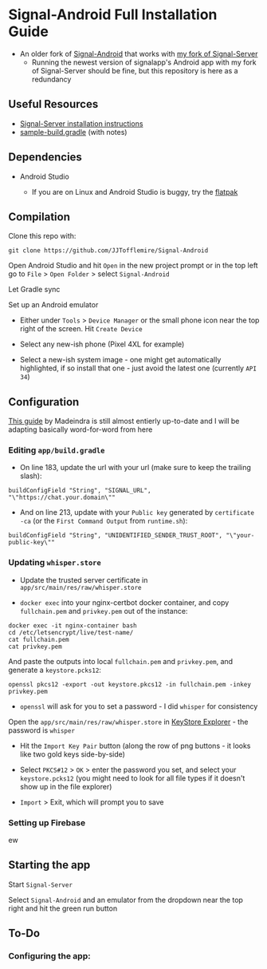# Signal-Android Full Installation Guide

- An older fork of [Signal-Android](https://github.com/signalapp/Signal-Android) that works with [my fork of Signal-Server](https://github.com/JJTofflemire/Signal-Server) 
  - Running the newest version of signalapp's Android app with my fork of Signal-Server should be fine, but this repository is here as a redundancy

## Useful Resources

- [Signal-Server installation instructions](https://github.com/JJTofflemire/Signal-Server)
- [sample-build.gradle](app/sample-build.gradle) (with notes)

## Dependencies

- Android Studio

  - If you are on Linux and Android Studio is buggy, try the [flatpak](https://flathub.org/apps/com.google.AndroidStudio)

## Compilation

Clone this repo with:

```
git clone https://github.com/JJTofflemire/Signal-Android
```

Open Android Studio and hit `Open` in the new project prompt or in the top left go to `File` > `Open Folder` > select `Signal-Android`

Let Gradle sync

Set up an Android emulator

- Either under `Tools` > `Device Manager` or the small phone icon near the top right of the screen. Hit `Create Device`

- Select any new-ish phone (Pixel 4XL for example)

- Select a new-ish system image - one might get automatically highlighted, if so install that one - just avoid the latest one (currently `API 34`)

## Configuration

[This guide](https://github.com/madeindra/signal-setup-guide/tree/master/signal-android) by Madeindra is still almost entierly up-to-date and I will be adapting basically word-for-word from here

### Editing `app/build.gradle`

- On line 183, update the url with your url (make sure to keep the trailing slash):

```
buildConfigField "String", "SIGNAL_URL", "\"https://chat.your.domain\""
```

- And on line 213, update with your `Public key` generated by `certificate -ca` (or the `First Command Output` from `runtime.sh`):

```
buildConfigField "String", "UNIDENTIFIED_SENDER_TRUST_ROOT", "\"your-public-key\""
```

### Updating `whisper.store`

- Update the trusted server certificate in `app/src/main/res/raw/whisper.store`

- `docker exec` into your nginx-certbot docker container, and copy `fullchain.pem` and `privkey.pem` out of the instance:

```
docker exec -it nginx-container bash
cd /etc/letsencrypt/live/test-name/
cat fullchain.pem
cat privkey.pem
```

And paste the outputs into local `fullchain.pem` and `privkey.pem`, and generate a `keystore.pcks12`:

```
openssl pkcs12 -export -out keystore.pkcs12 -in fullchain.pem -inkey privkey.pem
```

- `openssl` will ask for you to set a password - I did `whisper` for consistency

Open the `app/src/main/res/raw/whisper.store` in [KeyStore Explorer](https://keystore-explorer.org/) - the password is `whisper`

- Hit the `Import Key Pair` button (along the row of png buttons - it looks like two gold keys side-by-side)

- Select `PKCS#12` > `OK` > enter the password you set, and select your `keystore.pcks12` (you might need to look for all file types if it doesn't show up in the file explorer)

- `Import` > Exit, which will prompt you to save

### Setting up Firebase

ew

## Starting the app

Start `Signal-Server`

Select `Signal-Android` and an emulator from the dropdown near the top right and hit the green run button

## To-Do

### Configuring the app: